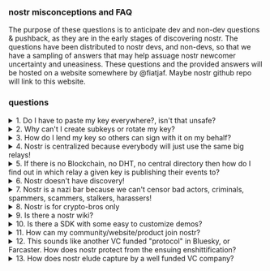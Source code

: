 ### nostr misconceptions and FAQ
The purpose of these questions is to anticipate dev and non-dev questions & pushback, as they are in the early stages of discovering nostr. The questions have been distributed to nostr devs, and non-devs, so that we have a sampling of answers that may help assuage nostr newcomer uncertainty and uneasiness. These questions and the provided answers will be hosted on a website somewhere by @fiatjaf. Maybe nostr github repo will link to this website.

### questions

<details>

<summary>1. Do I have to paste my key everywhere?, isn't that unsafe? </summary>

`No, you should only enter your key into a few trusted applications or devices. however most newer clients only support pasting your key in because its the easiest way for the developer to build the client.` -[hzrd149](https://github.com/hzrd149/)

`No, you don't have to, but many clients allow you to do so out of ease of use. If the client supports using something called Amber, or a Remote Signer, or a browser extension, I would recommend you to use those instead as they are more secure and help keep your private key safe. It's not recommended to paste your key into unkown or new applications. It is okay to generate burner or new keys to try things out.` -[Derek Ross](https://njump.me/npub18ams6ewn5aj2n3wt2qawzglx9mr4nzksxhvrdc4gzrecw7n5tvjqctp424)

`No, but it depends on the platform and app used. Most mobile apps default to key pasting, and some offer to back them up in the user's cloud storage. On desktop it's recommended to use a browser extension that stores the private key allowing the user to sign events. Pasting a private key into a malicious app, or accidentally pasting it publicly will compromise the key permanently. There are also remote signing methods, but there is a steeper learning curve for users who are only accustomed to traditional login methods.` -[The: Daniel](https://njump.me/npub1aeh2zw4elewy5682lxc6xnlqzjnxksq303gwu2npfaxd49vmde6qcq4nwx) 

`You can paste your nsec into various applications, but if you're concerned about security, you probably shouldn't. Alternatively, you can use a bunker, which is an application that holds your nsec and signs events with it (e.g. Amber).` -[pip](https://njump.me/npub176p7sup477k5738qhxx0hk2n0cty2k5je5uvalzvkvwmw4tltmeqw7vgup)

</details>

<details>

<summary>2. Why can't I create subkeys or rotate my key? </summary>

`Complexity. Creating subkeys is easy, but supporting subkeys and by extension permissions and key rotation in all clients is almost impossible.` -[hzrd149](https://github.com/hzrd149/)

`People smarter than me have said that this is too hard to implement. I wish that we had this feature. It would make things easier for the inevitable happens for most people.` -[Derek Ross](https://njump.me/npub18ams6ewn5aj2n3wt2qawzglx9mr4nzksxhvrdc4gzrecw7n5tvjqctp424)

`You can generate subkeys from your master key (see NIP 6). Rotating a key means communicating to the world in a non-ambiguous way what your next key will be. In the case of a hack, this can lead to race conditions (e.g. the hacker and you try to rotate the key at the same time). Today, there are no good ways to solve such race conditions other than anchoring on a blockchain. However, in the future, with Frost and the like (I think), you'll be able to have a threshold of keys. If at least m out of n keys sign, then the signature is valid (say 2 out of 3). If you lose one of the keys, you can create a new set of keys corresponding to the old public key, so rotating keys is not necessary.
` -[pip](https://njump.me/npub176p7sup477k5738qhxx0hk2n0cty2k5je5uvalzvkvwmw4tltmeqw7vgup)

</details>

<details>

<summary>3. How do I lend my key so others can sign with it on my behalf? </summary>

`Remote signers seem to be the best method to allow apps and other users sign on your behalf. they allow you to give out a unique API endpoint of sorts that lets the other user or client ask you to sign something` -[hzrd149](https://github.com/hzrd149/)
`You utilize something called a Remote Signer or an nsecbunker application with poligicies and key management features. These include tools such as Amber, NAK, Keycast, or Knox. `
-[Derek Ross](https://njump.me/npub18ams6ewn5aj2n3wt2qawzglx9mr4nzksxhvrdc4gzrecw7n5tvjqctp424)

`with bunkers (currently many work like shit)` -[pip](https://njump.me/npub176p7sup477k5738qhxx0hk2n0cty2k5je5uvalzvkvwmw4tltmeqw7vgup)

</details>

<details>

<summary>4. Nostr is centralized because everybody will just use the same big relays! </summary>

`Yes, large data and connection speeds tend to cause centralization. however the data itself (events) is cryptographically signed so its possible for it to live on multiple servers and still be verifiable. This does not prevent centralization it only ensures that the authenticity of the data is no longer tied to the server it came from` -[hzrd149](https://github.com/hzrd149/)

`This is a common misconception. The Outbox and Inbox model fixes this, enabling users from all around the world to all run their very own relays and still be able to communicate toghether. For this to happen, all clients need to upgrade to NIP-65 to enable Outbox/Inbox models. I feel that we'll end up having a plethora of family relays, community relays, making nostr much more decentralized and sustainable.`-[Derek Ross](https://njump.me/npub18ams6ewn5aj2n3wt2qawzglx9mr4nzksxhvrdc4gzrecw7n5tvjqctp424)

`The fiatjaf analogy holds: relays are like websites, and not everyone visits the same websites. If anything, direct monetization with bitcoin allows smaller relays to thrive.` --[pip](https://njump.me/npub176p7sup477k5738qhxx0hk2n0cty2k5je5uvalzvkvwmw4tltmeqw7vgup)

</details>

<details>

<summary>5. If there is no Blockchain, no DHT, no central directory then how do I find out in which relay a given key is publishing their events to? </summary>

` every relay is a local directory similar to a phone book (yellow pages), the relays tend to be topic or location specific so you only need to find the general topic or area where the key publishes to be able to find their home relays` -[hzrd149](https://github.com/hzrd149/)

`I would look at a user's profile and see which relays they're using, but this also can be a bit confusing, because clients don't always surface this information easily, confusing profile relays and Outbox relays. Plus, anyone can broadcast an event to any public relay.` -[Derek Ross](https://njump.me/npub18ams6ewn5aj2n3wt2qawzglx9mr4nzksxhvrdc4gzrecw7n5tvjqctp424)

`You can ask some specialized relays, but the question is backwards. If you want to find the events of an npub, it's because you have have already seen some of the contents of the npub, and already know the npub, which means you have had contact with it before. Why else would you want to find the events of a random string?` -[pip](https://njump.me/npub176p7sup477k5738qhxx0hk2n0cty2k5je5uvalzvkvwmw4tltmeqw7vgup)

</details>

<details>

<summary>6. Nostr doesn't have discovery! </summary>

` Follow random people, ask more questions. nostr isn't curated like other platforms and wont automatically serve you the content you want to see, you have to go find it` -[hzrd149](https://github.com/hzrd149/)

`At the protocol level, Nostr does not have discovery, that is correct. However, many clients are working on various forms of user discovery such as trending topics, trending users, trending notes, Web of Trust, various feed algorithms, and more. If your client doesn't have user and content discovery, then you should check out one of the clients that do.`-[Derek Ross](https://njump.me/npub18ams6ewn5aj2n3wt2qawzglx9mr4nzksxhvrdc4gzrecw7n5tvjqctp424)

`It does.` -[pip](https://njump.me/npub176p7sup477k5738qhxx0hk2n0cty2k5je5uvalzvkvwmw4tltmeqw7vgup)

</details>

<details>

<summary>7. Nostr is a nazi bar because we can't censor bad actors, criminals, spammers, scammers, stalkers, harassers! </summary>

` nostr shares a lot of similarities with the internet in this way. communities and smaller public spaces will have moderation but there is no way to prevent the distasteful people from creating their own communities` -[hzrd149](https://github.com/hzrd149/)

`There is the potential for this, but I feel that user controls, user tools, and community moderations via Web of Trust and reporting can resole a lot of these issues. `-[Derek Ross](https://njump.me/npub18ams6ewn5aj2n3wt2qawzglx9mr4nzksxhvrdc4gzrecw7n5tvjqctp424)

`Nostr is different than centralized networks because the user is entirely in control of the content they choose to see. By using whitelisted relays and mute lists, users can avoid interacting with spammers and other users who post content they object to. It's true that anyone with a valid key can use the network, but this also provides censorship resistance for everyone. In addition, the difficulty of permanently deleting content may also decrease the likelihood of Nostr being used by bad actors.` -[The: Daniel](https://njump.me/npub1aeh2zw4elewy5682lxc6xnlqzjnxksq303gwu2npfaxd49vmde6qcq4nwx) 

</details>

<details>

<summary>8. Nostr is for crypto-bros only </summary>

` crypto bros like experimental technology so they are the first adopters, but there are smaller communities talking about other topics and as they continue to grow things will get a lot more interesting` -[hzrd149](https://github.com/hzrd149/)

`Nope. Nostr is for Bitcoin bros only! Joking... Don't publish that. Nostr is for everyone, because everyone deserves the freedom to communicate. At this time, the portion of the population that recognizes the need for freedom of communication is also the same crowd that recognizes the need for freedom to transact. Someone has to be first to the socila media revolution and right now, it's those that recognize the need for decentralization and censorship resistant communication such as freedom fighters and Bitcoiners. Nostr doesn't need Bitcoin and Bitcoin doesn't need Nostr, but they do do have a beautiful symbiotic relationship together. `-[Derek Ross](https://njump.me/npub18ams6ewn5aj2n3wt2qawzglx9mr4nzksxhvrdc4gzrecw7n5tvjqctp424)

</details>

<details>

<summary>9. Is there a nostr wiki? </summary>

` There are some getting started guides, but I don't know of any nostr wiki yet` -[hzrd149](https://github.com/hzrd149/)

`There is a client called Wikifreedia, but there is no official Wiki. I've honestly thought about trying to create a Wiki for every client, then each client could link to the Wiki to have their users find help and support. I still think someone should build this. I don't have time. It's needed.`-[Derek Ross](https://njump.me/npub18ams6ewn5aj2n3wt2qawzglx9mr4nzksxhvrdc4gzrecw7n5tvjqctp424)

</details>

<details>

<summary>10. Is there a SDK with some easy to customize demos? </summary>

` There are a ton of great SDKs and simple apps on https://github.com/aljazceru/awesome-nostr` -[hzrd149](https://github.com/hzrd149/)

`There is the Nostr Development Kit and other SDKs, but I am not aware of buildable demos.`-[Derek Ross](https://njump.me/npub18ams6ewn5aj2n3wt2qawzglx9mr4nzksxhvrdc4gzrecw7n5tvjqctp424)

</details>

<details>

<summary>11. How can my community/website/product join nostr? </summary>

`There aren't many good community on boarding tools or guides yet but the best option currently would be to look into setting up a group relay` -[hzrd149](https://github.com/hzrd149/)

`Joining is easy. Where we're failing at is on-boarding. Only two applicaitons have good onboarding - Damus and Primal. However, these applications are not good for businesses who often need to designate social media tasks to employees. They do not support Remote Signers or nsecbunkers. That aside, I would tell all of your community members to join nostr, follow one another, and start building your community by utilizing community tools such as Chachi, Flotilla, Zap.stream, or Nostr Nests.`-[Derek Ross](https://njump.me/npub18ams6ewn5aj2n3wt2qawzglx9mr4nzksxhvrdc4gzrecw7n5tvjqctp424)

</details>

<details>

<summary>12. This sounds like another VC funded "protocol" in Bluesky, or Farcaster. How does nostr protect from the ensuing enshittification? </summary>

` There is no nostr development team, so there is no one to say what can or cant be done on the protocol. developers are free to build and experiment however they like` -[hzrd149](https://github.com/hzrd149/)

`Nostr is not VC funded and is completely open. There is no central company. There is no central organization. There is no central development team. While some companies that utilize nostr may be VC funded, the protocol itself is not.`-[Derek Ross](https://njump.me/npub18ams6ewn5aj2n3wt2qawzglx9mr4nzksxhvrdc4gzrecw7n5tvjqctp424)

</details>
   
<details>

<summary>13. How does nostr elude capture by a well funded VC company? </summary>

`I don't know, I guess we will see when the time comes` -[hzrd149](https://github.com/hzrd149/)

`User choice. If a large company decides to build upon nostr, that is fine. Users will have to choice to migrate to another application with ese if they don't like the direction that said company is going or features that they're implementing.
`-[Derek Ross](https://njump.me/npub18ams6ewn5aj2n3wt2qawzglx9mr4nzksxhvrdc4gzrecw7n5tvjqctp424)

</details>
    
